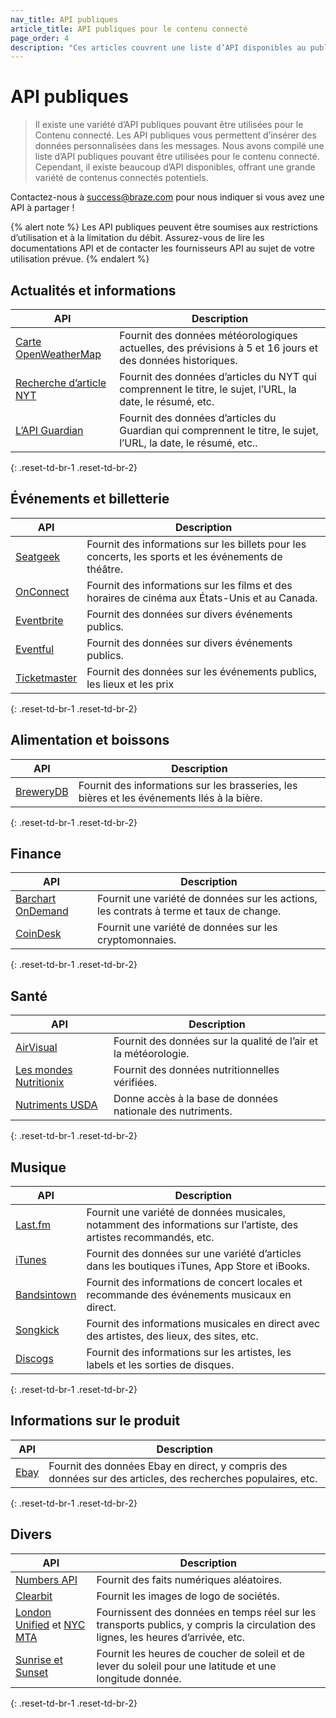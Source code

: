 ```yaml
---
nav_title: API publiques
article_title: API publiques pour le contenu connecté
page_order: 4
description: "Ces articles couvrent une liste d’API disponibles au public pouvant être utilisées avec le Contenu connecté."
---
```


# API publiques

> Il existe une variété d’API publiques pouvant être utilisées pour le Contenu connecté. Les API publiques vous permettent d’insérer des données personnalisées dans les messages. Nous avons compilé une liste d’API publiques pouvant être utilisées pour le contenu connecté. Cependant, il existe beaucoup d’API disponibles, offrant une grande variété de contenus connectés potentiels.  

Contactez-nous à [success@braze.com](mailto:success@braze.com) pour nous indiquer si vous avez une API à partager !

{% alert note %}
Les API publiques peuvent être soumises aux restrictions d’utilisation et à la limitation du débit.  Assurez-vous de lire les documentations API et de contacter les fournisseurs API au sujet de votre utilisation prévue.
{% endalert %}

## Actualités et informations

|	 API 	| Description |
| --------- | --- |
| [Carte OpenWeatherMap][7] | Fournit des données météorologiques actuelles, des prévisions à 5 et 16 jours et des données historiques. |
| [Recherche d’article NYT][8] | Fournit des données d’articles du NYT qui comprennent le titre, le sujet, l’URL, la date, le résumé, etc. |
| [L’API Guardian][9] | Fournit des données d’articles du Guardian qui comprennent le titre, le sujet, l’URL, la date, le résumé, etc..|
{: .reset-td-br-1 .reset-td-br-2}

## Événements et billetterie

|	 API 	| Description |
| --------- | --- |
| [Seatgeek][11]| Fournit des informations sur les billets pour les concerts, les sports et les événements de théâtre.  |
| [OnConnect][12] | Fournit des informations sur les films et des horaires de cinéma aux États-Unis et au Canada. |
| [Eventbrite][19] | Fournit des données sur divers événements publics. |
| [Eventful][20] | Fournit des données sur divers événements publics. |
| [Ticketmaster][38] | Fournit des données sur les événements publics, les lieux et les prix |
{: .reset-td-br-1 .reset-td-br-2}

## Alimentation et boissons

|  API  | Description |
| --------- | --- |
| [BreweryDB][40] | Fournit des informations sur les brasseries, les bières et les événements llés à la bière. |
{: .reset-td-br-1 .reset-td-br-2}

## Finance

|  API  | Description |
| --------- | --- |
| [Barchart OnDemand][36] | Fournit une variété de données sur les actions, les contrats à terme et taux de change. |
| [CoinDesk][37] | Fournit une variété de données sur les cryptomonnaies. |
{: .reset-td-br-1 .reset-td-br-2}

## Santé

|  API  | Description |
| --------- | --- |
| [AirVisual][42] | Fournit des données sur la qualité de l’air et la météorologie. |
| [Les mondes Nutritionix][43] | Fournit des données nutritionnelles vérifiées. |
| [Nutriments USDA][45] | Donne accès à la base de données nationale des nutriments. |
{: .reset-td-br-1 .reset-td-br-2}

## Musique

|	 API 	| Description |
| --------- | --- |
| [Last.fm][14] | Fournit une variété de données musicales, notamment des informations sur l’artiste, des artistes recommandés, etc. |
| [iTunes][24] | Fournit des données sur une variété d’articles dans les boutiques iTunes, App Store et iBooks. |
| [Bandsintown][13] | Fournit des informations de concert locales et recommande des événements musicaux en direct. |
| [Songkick][22] | Fournit des informations musicales en direct avec des artistes, des lieux, des sites, etc. |
| [Discogs][21] | Fournit des informations sur les artistes, les labels et les sorties de disques. |
{: .reset-td-br-1 .reset-td-br-2}

## Informations sur le produit

|	 API 	| Description |
| --------- | --- |
| [Ebay][15] | Fournit des données Ebay en direct, y compris des données sur des articles, des recherches populaires, etc. |
{: .reset-td-br-1 .reset-td-br-2}

## Divers

|	 API 	| Description |
| --------- | --- |
| [Numbers API][18] | Fournit des faits numériques aléatoires. |
| [Clearbit][27] | Fournit les images de logo de sociétés. |
| [London Unified][28] et [NYC MTA][29] | Fournissent des données en temps réel sur les transports publics, y compris la circulation des lignes, les heures d’arrivée, etc. |
| [Sunrise et Sunset][39] | Fournit les heures de coucher de soleil et de lever du soleil pour une latitude et une longitude donnée. |
{: .reset-td-br-1 .reset-td-br-2}

[7]: http://openweathermap.org/api
[8]: https://developer.nytimes.com/docs/articlesearch-product/1/overview
[9]: http://open-platform.theguardian.com/documentation/
[11]: http://platform.seatgeek.com/
[12]: http://developer.tmsapi.com/docs/read/data_v1_1/movies/movie_showtimes
[13]: http://www.bandsintown.com/api/overview
[14]: http://www.last.fm/api
[15]: http://developer.ebay.com/devzone/shopping/docs/concepts/shoppingapiguide.html
[16]: [success@braze.com](mailto:success@braze.com)
[18]: http://numbersapi.com/
[19]: http://developer.eventbrite.com/
[20]: http://api.eventful.com/
[21]: http://www.discogs.com/developers/
[22]: http://www.songkick.com/developer
[24]: https://affiliate.itunes.apple.com/resources/documentation/itunes-store-web-service-search-api/
[27]: http://blog.clearbit.com/logo
[28]: http://api.tfl.gov.uk/#Line
[29]: https://new.mta.info/developers
[36]: https://www.barchartondemand.com/free
[37]: https://www.coindesk.com/api/
[38]: http://developer.ticketmaster.com/products-and-docs/apis/getting-started/
[39]: https://sunrise-sunset.org/api
[40]: http://www.brewerydb.com/
[42]: https://airvisual.com/api
[43]: https://developer.nutritionix.com/
[44]: https://open.fda.gov/api/
[45]: https://fdc.nal.usda.gov/api-guide.html
